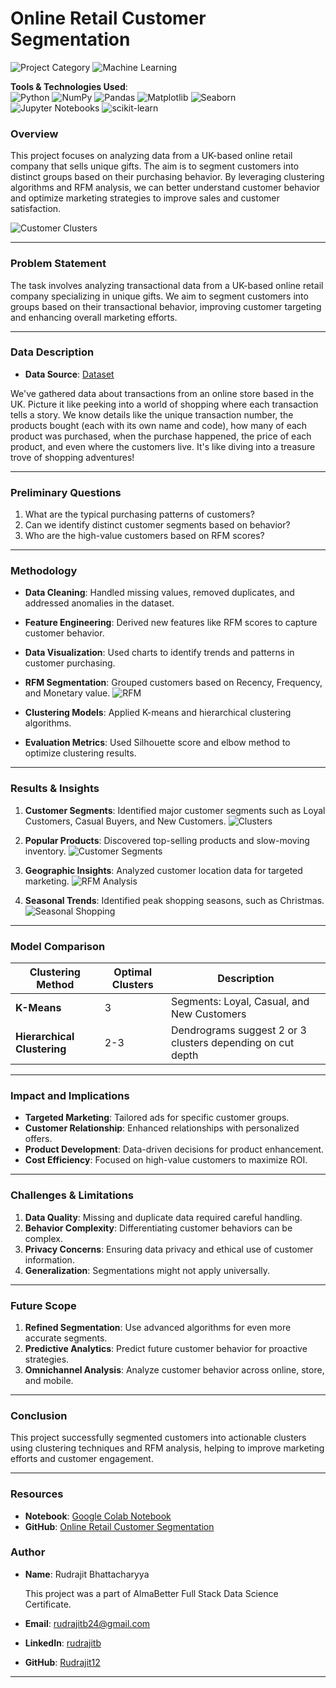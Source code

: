 # Online Retail Customer Segmentation

![Project Category](https://img.shields.io/badge/Project%20Category-Clustering-blue) ![Machine Learning](https://img.shields.io/badge/Machine%20Learning-Enabled-brightgreen)

**Tools & Technologies Used**:  
![Python](https://img.shields.io/badge/Python-3.9-blue) ![NumPy](https://img.shields.io/badge/NumPy-Enabled-orange) ![Pandas](https://img.shields.io/badge/Pandas-Enabled-yellowgreen) ![Matplotlib](https://img.shields.io/badge/Matplotlib-Visualization-red) ![Seaborn](https://img.shields.io/badge/Seaborn-Data%20Visualization-yellow) ![Jupyter Notebooks](https://img.shields.io/badge/Jupyter-Notebook-blue) ![scikit-learn](https://img.shields.io/badge/scikit--learn-Machine%20Learning-green)

### Overview

This project focuses on analyzing data from a UK-based online retail company that sells unique gifts. The aim is to segment customers into distinct groups based on their purchasing behavior. By leveraging clustering algorithms and RFM analysis, we can better understand customer behavior and optimize marketing strategies to improve sales and customer satisfaction.

![Customer Clusters](https://drive.google.com/uc?export=view&id=1AKPMsInteturJu3dGxs-krTpXTdgBvqZ)

---

### Problem Statement

The task involves analyzing transactional data from a UK-based online retail company specializing in unique gifts. We aim to segment customers into groups based on their transactional behavior, improving customer targeting and enhancing overall marketing efforts.

---

### Data Description

- **Data Source**: [Dataset](https://docs.google.com/spreadsheets/d/1CAadjCrCzqgLQSGXDkrlkfViGvEKNPdU/edit?usp=drive_link&ouid=116881307272570964336&rtpof=true&sd=true)

We've gathered data about transactions from an online store based in the UK. Picture it like peeking into a world of shopping where each transaction tells a story. We know details like the unique transaction number, the products bought (each with its own name and code), how many of each product was purchased, when the purchase happened, the price of each product, and even where the customers live. It's like diving into a treasure trove of shopping adventures!

---

### Preliminary Questions

1. What are the typical purchasing patterns of customers?
2. Can we identify distinct customer segments based on behavior?
3. Who are the high-value customers based on RFM scores?

---

### Methodology

- **Data Cleaning**: Handled missing values, removed duplicates, and addressed anomalies in the dataset.
  
- **Feature Engineering**: Derived new features like RFM scores to capture customer behavior.

- **Data Visualization**: Used charts to identify trends and patterns in customer purchasing.

- **RFM Segmentation**: Grouped customers based on Recency, Frequency, and Monetary value.
  ![RFM](https://drive.google.com/uc?export=view&id=1mahuLJMXi9hl9Xfpa2Mde1-1VoEY6iNj)

- **Clustering Models**: Applied K-means and hierarchical clustering algorithms.

- **Evaluation Metrics**: Used Silhouette score and elbow method to optimize clustering results.

---

### Results & Insights

1. **Customer Segments**: Identified major customer segments such as Loyal Customers, Casual Buyers, and New Customers.
    ![Clusters](https://drive.google.com/uc?export=view&id=12dVo4jbXTYjkl7xRvoFnSobkG8XR8uWl)

2. **Popular Products**: Discovered top-selling products and slow-moving inventory.
    ![Customer Segments](https://drive.google.com/uc?export=view&id=1-LgcHk-SxRRh88cGtS4nXpnVrgvOMc1J)

3. **Geographic Insights**: Analyzed customer location data for targeted marketing.
    ![RFM Analysis](https://drive.google.com/uc?export=view&id=1KMigoRXSqeBLmGE620vVJU2UmnKFZmq6)

4. **Seasonal Trends**: Identified peak shopping seasons, such as Christmas.
    ![Seasonal Shopping](https://drive.google.com/uc?export=view&id=1wwdz3zCkRa0IHF3hoUu1zZN9kkpj2ePS)

---

### Model Comparison

| Clustering Method        | Optimal Clusters | Description                                                |
|--------------------------|------------------|------------------------------------------------------------|
| **K-Means**               | 3                | Segments: Loyal, Casual, and New Customers                  |
| **Hierarchical Clustering** | 2-3              | Dendrograms suggest 2 or 3 clusters depending on cut depth  |

---

### Impact and Implications

- **Targeted Marketing**: Tailored ads for specific customer groups.
- **Customer Relationship**: Enhanced relationships with personalized offers.
- **Product Development**: Data-driven decisions for product enhancement.
- **Cost Efficiency**: Focused on high-value customers to maximize ROI.

---

### Challenges & Limitations

1. **Data Quality**: Missing and duplicate data required careful handling.
2. **Behavior Complexity**: Differentiating customer behaviors can be complex.
3. **Privacy Concerns**: Ensuring data privacy and ethical use of customer information.
4. **Generalization**: Segmentations might not apply universally.

---

### Future Scope

1. **Refined Segmentation**: Use advanced algorithms for even more accurate segments.
2. **Predictive Analytics**: Predict future customer behavior for proactive strategies.
3. **Omnichannel Analysis**: Analyze customer behavior across online, store, and mobile.

---

### Conclusion

This project successfully segmented customers into actionable clusters using clustering techniques and RFM analysis, helping to improve marketing efforts and customer engagement.

---

### Resources

- **Notebook**: [Google Colab Notebook](https://colab.research.google.com/drive/1wpHy0vwIxP5BZhgMgsZiBqPLEV1XS08U?usp=sharing)
- **GitHub**: [Online Retail Customer Segmentation](https://github.com/Rudrajit12/Online-Retail-Customer-Segmentation)

### Author

- **Name**: Rudrajit Bhattacharyya

  This project was a part of AlmaBetter Full Stack Data Science Certificate.
  
- **Email**: [rudrajitb24@gmail.com](mailto:rudrajitb24@gmail.com)  
- **LinkedIn**: [rudrajitb](https://www.linkedin.com/in/rudrajitb/)  
- **GitHub**: [Rudrajit12](https://github.com/Rudrajit12)

---
